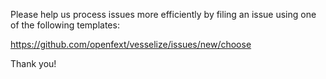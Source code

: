 Please help us process issues more efficiently by filing an
issue using one of the following templates:

<https://github.com/openfext/vesselize/issues/new/choose>

Thank you!
